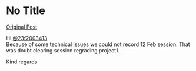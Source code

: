 # No Title

[Original Post](https://discourse.onlinedegree.iitm.ac.in/t/164277/244)

<p>Hi <a class="mention" href="/u/23f2003413">@23f2003413</a><br>
Because of some technical issues we could not record 12 Feb session. That was doubt clearing session regrading project1.</p>
<p>Kind regards</p>